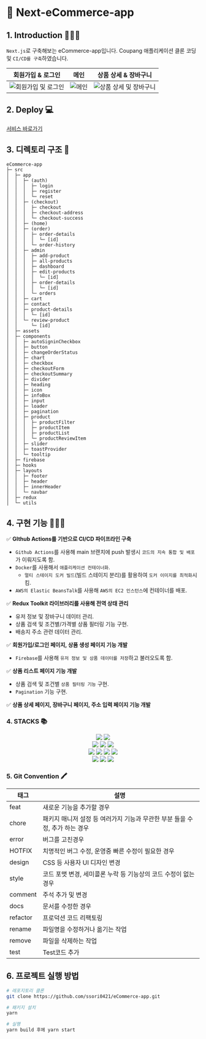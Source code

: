# 🛒 Next-eCommerce-app

## 1. Introduction 👩🏻‍🦰

`Next.js`로 구축해보는 eCommerce-app입니다. Coupang 애플리케이션 클론 코딩 및 `CI/CD를 구축`하였습니다.

|                                                          회원가입 & 로그인                                                          |                                                     메인                                                     |                                                           상품 상세 & 장바구니                                                           |
| :---------------------------------------------------------------------------------------------------------------------------------: | :----------------------------------------------------------------------------------------------------------: | :--------------------------------------------------------------------------------------------------------------------------------------: |
| ![회원가입 및 로그인](https://github.com/ssori0421/eCommerce-app/assets/115159126/7bb28d2f-927c-499d-a0dc-68f58c29efa8) | ![메인](https://github.com/ssori0421/eCommerce-app/assets/115159126/9d2ae9ce-c0d1-4c61-beff-f07c501fd48f) | ![상품 상세 및 장바구니](https://github.com/ssori0421/eCommerce-app/assets/115159126/67994cab-ffeb-44e4-b162-01d0d991408b) |

## 2. Deploy 💻

[서비스 바로가기](http://next-coupang-app-env.eba-kbg3p7u6.ap-northeast-2.elasticbeanstalk.com/)

## 3. 디렉토리 구조 📂

```
eCommerce-app
├─ src
│  ├─ app
│  │  ├─ (auth)
│  │  │  ├─ login
│  │  │  ├─ register
│  │  │  └─ reset
│  │  ├─ (checkout)
│  │  │  ├─ checkout
│  │  │  ├─ checkout-address
│  │  │  └─ checkout-success
│  │  ├─ (home)
│  │  ├─ (order)
│  │  │  ├─ order-details
│  │  │  │  └─ [id]
│  │  │  └─ order-history
│  │  ├─ admin
│  │  │  ├─ add-product
│  │  │  ├─ all-products
│  │  │  ├─ dashboard
│  │  │  ├─ edit-products
│  │  │  │  └─ [id]
│  │  │  ├─ order-details
│  │  │  │  └─ [id]
│  │  │  └─ orders
│  │  ├─ cart
│  │  ├─ contact
│  │  ├─ product-details
│  │  │  └─ [id]
│  │  └─ review-product
│  │     └─ [id]
│  ├─ assets
│  ├─ components
│  │  ├─ autoSigninCheckbox
│  │  ├─ button
│  │  ├─ changeOrderStatus
│  │  ├─ chart
│  │  ├─ checkbox
│  │  ├─ checkoutForm
│  │  ├─ checkoutSummary
│  │  ├─ divider
│  │  ├─ heading
│  │  ├─ icon
│  │  ├─ infoBox
│  │  ├─ input
│  │  ├─ loader
│  │  ├─ pagination
│  │  ├─ product
│  │  │  ├─ productFilter
│  │  │  ├─ productItem
│  │  │  ├─ productList
│  │  │  └─ productReviewItem
│  │  ├─ slider
│  │  ├─ toastProvider
│  │  └─ tooltip
│  ├─ firebase
│  ├─ hooks
│  ├─ layouts
│  │  ├─ footer
│  │  ├─ header
│  │  ├─ innerHeader
│  │  └─ navbar
│  ├─ redux
│  └─ utils
```

## 4. 구현 기능 👩🏻‍💻

✅ **GIthub Actions를 기반으로 CI/CD 파이프라인 구축**

- `Github Actions`를 사용해 main 브랜치에 push 발생시 `코드의 지속 통합 및 배포`가 이뤄지도록 함.
- `Docker`를 사용해서 `애플리케이션 컨테이너화`.
  - `멀티 스테이지 도커 빌드`(빌드 스테이지 분리)를 활용하여 `도커 이미지를 최적화`시킴.
- `AWS의 Elastic BeansTalk`를 사용해 `AWS의 EC2 인스턴스`에 컨테이너를 배포.

✅ **Redux Toolkit 라이브러리를 사용해 전역 상태 관리**

- 유저 정보 및 장바구니 데이터 관리.
- 상품 검색 및 조건별/가격별 상품 필터링 기능 구현.
- 배송지 주소 관련 데이터 관리.

✅ **회원가입/로그인 페이지, 상품 생성 페이지 기능 개발**

- `Firebase`를 사용해 `유저 정보 및 상품 데이터를 저장`하고 불러오도록 함.

✅ **상품 리스트 페이지 기능 개발**

- 상품 검색 및 조건별 `상품 필터링 기능` 구현.
- `Pagination` 기능 구현.

✅ **상품 상세 페이지, 장바구니 페이지, 주소 입력 페이지 기능 개발**

### 4. STACKS 📚

<div align=center> 
 <img src="https://img.shields.io/badge/JAVASCRIPT-F7DF1E?style=for-the-badge&logo=JAVASCRIPT&logoColor=black">
  <img src="https://img.shields.io/badge/react-61DAFB?style=for-the-badge&logo=react&logoColor=black"></br> 
  <img src="https://img.shields.io/badge/NEXT.JS-000000?style=for-the-badge&logo=NEXT.JS&logoColor=black">
    <img src="https://img.shields.io/badge/TYPESCRIPT-3178C6?style=for-the-badge&logo=TYPESCRIPT&logoColor=black">
  <img src="https://img.shields.io/badge/FIREBASE-FFCA28?style=for-the-badge&logo=FIREBASE&logoColor=black"></br>
  <img src="https://img.shields.io/badge/REDUX-764ABC?style=for-the-badge&logo=REDUX&logoColor=black">
  <img src="https://img.shields.io/badge/SCSS-CC6699?style=for-the-badge&logo=SCSS&logoColor=black">
  <img src="https://img.shields.io/badge/GITHUB ACTIONS-2088FF?style=for-the-badge&logo=GITHUB ACTIONS&logoColor=black">
  <img src="https://img.shields.io/badge/DOCKER-2496ED?style=for-the-badge&logo=DOCKER&logoColor=black"></br>
  <img src="https://img.shields.io/badge/AMAZON EC2-FF9900?style=for-the-badge&logo=AMAZON EC2&logoColor=black">
  <img src="https://img.shields.io/badge/AMAZON ELASTIC BEANSTALK-CC6699?style=for-the-badge&logo=AMAZON ELASTIC BEANSTALK&logoColor=black">
  <img src="https://img.shields.io/badge/AMAZON IAM-569A31?style=for-the-badge&logo=AMAZON IAM&logoColor=black">
</div>

### 5. Git Convention 🖍️

| 태그     | 설명                                                                        |
| -------- | --------------------------------------------------------------------------- |
| feat     | 새로운 기능을 추가할 경우                                                   |
| chore    | 패키지 매니저 설정 등 여러가지 기능과 무관한 부분 들을 수정, 추가 하는 경우 |
| error    | 버그를 고친경우                                                             |
| HOTFIX   | 치명적인 버그 수정, 운영중 빠른 수정이 필요한 경우                          |
| design   | CSS 등 사용자 UI 디자인 변경                                                |
| style    | 코드 포맷 변경, 세미콜론 누락 등 기능상의 코드 수정이 없는 경우             |
| comment  | 주석 추가 및 변경                                                           |
| docs     | 문서를 수정한 경우                                                          |
| refactor | 프로덕션 코드 리팩토링                                                      |
| rename   | 파일명을 수정하거나 옮기는 작업                                             |
| remove   | 파일을 삭제하는 작업                                                        |
| test     | Test코드 추가                                                               |

## 6. 프로젝트 실행 방법

```bash
# 레포지토리 클론
git clone https://github.com/ssori0421/eCommerce-app.git

# 패키지 설치
yarn

# 실행
yarn build 후에 yarn start
```
